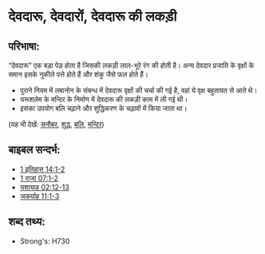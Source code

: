 # देवदारू, देवदारों, देवदारू की लकड़ी #

## परिभाषा: ##

“देवदारू” एक बड़ा पेड़ होता है जिसकी लकड़ी लाल-भूरे रंग की होती है। अन्य देवदार प्रजाति के वृक्षों के समान इसके नुकीले पत्ते होते हैं और शंकु जैसे फल होते हैं।

* पुराने नियम में लबानोन के संबन्ध में देवदारू वृक्षों की चर्चा की गई है, वहां ये वृक्ष बहुतायत से आते थे।
* यरूशलेम के मन्दिर के निर्माण में देवदारू की लकड़ी काम में ली गई थी।
* इसका उपयोग बलि चढ़ाने और शुद्धिकरण के चढ़ावों में किया जाता था।

(यह भी देखें: [सनौबर](../other/fir.md), [शुद्ध](../kt/purify.md), [बलि](../other/sacrifice.md), [मन्दिर](../kt/temple.md))

## बाइबल सन्दर्भ: ##

* [1 इतिहास 14:1-2](rc://hi/tn/help/1ch/14/01)
* [1 राजा 07:1-2](rc://hi/tn/help/1ki/07/01)
* [यशायाह 02:12-13](rc://hi/tn/help/isa/02/12)
* [जकर्याह 11:1-3](rc://hi/tn/help/zec/11/01)

## शब्द तथ्य: ##

* Strong's: H730
